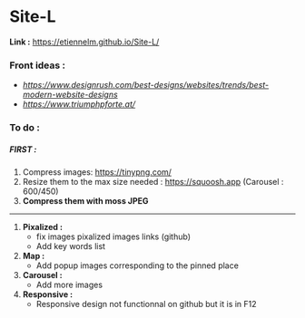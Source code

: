 # Site-L
**Link :** https://etiennelm.github.io/Site-L/  

### Front ideas : 
 - *https://www.designrush.com/best-designs/websites/trends/best-modern-website-designs*  
 - *https://www.triumphpforte.at/*

### To do :
##### FIRST : 
1. Compress images: https://tinypng.com/  
2.  Resize them to the max size needed : https://squoosh.app (Carousel : 600/450)  
3. **Compress them with moss JPEG** 

--- 
1. **Pixalized :** 
   - fix images pixalized images links (github)
   - Add key words list
2. **Map :**
   - Add popup images corresponding to the pinned place
3. **Carousel :**
   - Add more images  
4. **Responsive :**
    - Responsive design not functionnal on github but it is in F12
